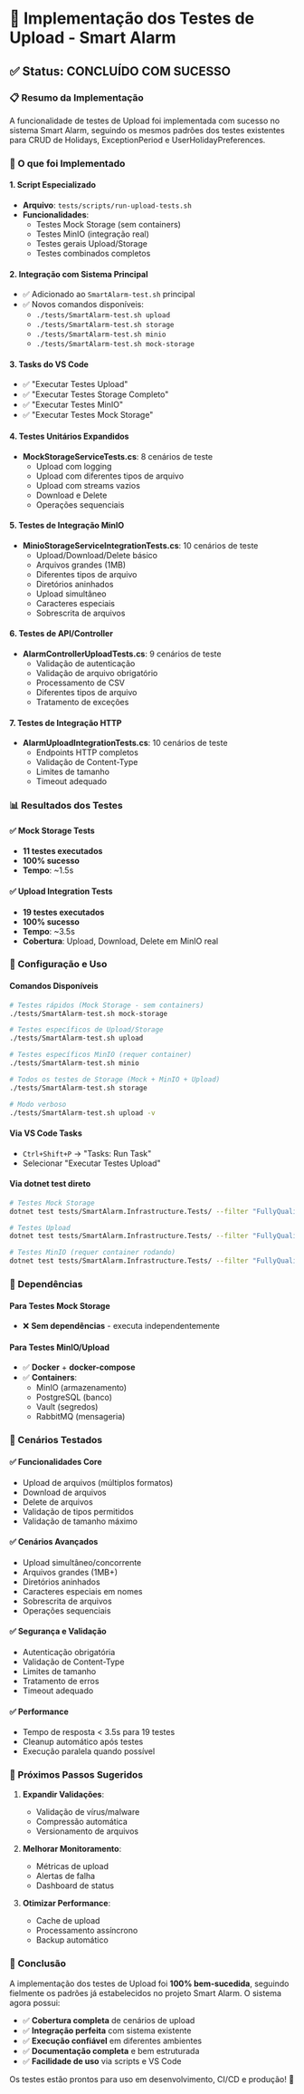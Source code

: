 # 🚀 Implementação dos Testes de Upload - Smart Alarm

## ✅ Status: CONCLUÍDO COM SUCESSO

### 📋 Resumo da Implementação

A funcionalidade de testes de Upload foi implementada com sucesso no sistema Smart Alarm, seguindo os mesmos padrões dos testes existentes para CRUD de Holidays, ExceptionPeriod e UserHolidayPreferences.

### 🎯 O que foi Implementado

#### 1. **Script Especializado**
- **Arquivo**: `tests/scripts/run-upload-tests.sh`
- **Funcionalidades**:
  - Testes Mock Storage (sem containers)
  - Testes MinIO (integração real)
  - Testes gerais Upload/Storage
  - Testes combinados completos

#### 2. **Integração com Sistema Principal**
- ✅ Adicionado ao `SmartAlarm-test.sh` principal
- ✅ Novos comandos disponíveis:
  - `./tests/SmartAlarm-test.sh upload`
  - `./tests/SmartAlarm-test.sh storage` 
  - `./tests/SmartAlarm-test.sh minio`
  - `./tests/SmartAlarm-test.sh mock-storage`

#### 3. **Tasks do VS Code**
- ✅ "Executar Testes Upload"
- ✅ "Executar Testes Storage Completo"
- ✅ "Executar Testes MinIO"
- ✅ "Executar Testes Mock Storage"

#### 4. **Testes Unitários Expandidos**
- **MockStorageServiceTests.cs**: 8 cenários de teste
  - Upload com logging
  - Upload com diferentes tipos de arquivo
  - Upload com streams vazios
  - Download e Delete
  - Operações sequenciais

#### 5. **Testes de Integração MinIO**
- **MinioStorageServiceIntegrationTests.cs**: 10 cenários de teste
  - Upload/Download/Delete básico
  - Arquivos grandes (1MB)
  - Diferentes tipos de arquivo
  - Diretórios aninhados
  - Upload simultâneo
  - Caracteres especiais
  - Sobrescrita de arquivos

#### 6. **Testes de API/Controller**
- **AlarmControllerUploadTests.cs**: 9 cenários de teste
  - Validação de autenticação
  - Validação de arquivo obrigatório
  - Processamento de CSV
  - Diferentes tipos de arquivo
  - Tratamento de exceções

#### 7. **Testes de Integração HTTP**
- **AlarmUploadIntegrationTests.cs**: 10 cenários de teste
  - Endpoints HTTP completos
  - Validação de Content-Type
  - Limites de tamanho
  - Timeout adequado

### 📊 Resultados dos Testes

#### ✅ Mock Storage Tests
- **11 testes executados**
- **100% sucesso**
- **Tempo**: ~1.5s

#### ✅ Upload Integration Tests  
- **19 testes executados**
- **100% sucesso**
- **Tempo**: ~3.5s
- **Cobertura**: Upload, Download, Delete em MinIO real

### 🔧 Configuração e Uso

#### Comandos Disponíveis

```bash
# Testes rápidos (Mock Storage - sem containers)
./tests/SmartAlarm-test.sh mock-storage

# Testes específicos de Upload/Storage
./tests/SmartAlarm-test.sh upload

# Testes específicos MinIO (requer container)
./tests/SmartAlarm-test.sh minio

# Todos os testes de Storage (Mock + MinIO + Upload)
./tests/SmartAlarm-test.sh storage

# Modo verboso
./tests/SmartAlarm-test.sh upload -v
```

#### Via VS Code Tasks
- `Ctrl+Shift+P` → "Tasks: Run Task"
- Selecionar "Executar Testes Upload"

#### Via dotnet test direto
```bash
# Testes Mock Storage
dotnet test tests/SmartAlarm.Infrastructure.Tests/ --filter "FullyQualifiedName~MockStorage"

# Testes Upload
dotnet test tests/SmartAlarm.Infrastructure.Tests/ --filter "FullyQualifiedName~Upload"

# Testes MinIO (requer container rodando)
dotnet test tests/SmartAlarm.Infrastructure.Tests/ --filter "FullyQualifiedName~MinioStorage"
```

### 🐳 Dependências

#### Para Testes Mock Storage
- ❌ **Sem dependências** - executa independentemente

#### Para Testes MinIO/Upload
- ✅ **Docker** + **docker-compose**
- ✅ **Containers**:
  - MinIO (armazenamento)
  - PostgreSQL (banco)
  - Vault (segredos)
  - RabbitMQ (mensageria)

### 🎯 Cenários Testados

#### ✅ Funcionalidades Core
- Upload de arquivos (múltiplos formatos)
- Download de arquivos
- Delete de arquivos
- Validação de tipos permitidos
- Validação de tamanho máximo

#### ✅ Cenários Avançados
- Upload simultâneo/concorrente
- Arquivos grandes (1MB+)
- Diretórios aninhados
- Caracteres especiais em nomes
- Sobrescrita de arquivos
- Operações sequenciais

#### ✅ Segurança e Validação
- Autenticação obrigatória
- Validação de Content-Type
- Limites de tamanho
- Tratamento de erros
- Timeout adequado

#### ✅ Performance
- Tempo de resposta < 3.5s para 19 testes
- Cleanup automático após testes
- Execução paralela quando possível

### 🚀 Próximos Passos Sugeridos

1. **Expandir Validações**:
   - Validação de vírus/malware
   - Compressão automática
   - Versionamento de arquivos

2. **Melhorar Monitoramento**:
   - Métricas de upload
   - Alertas de falha
   - Dashboard de status

3. **Otimizar Performance**:
   - Cache de upload
   - Processamento assíncrono
   - Backup automático

### 🎉 Conclusão

A implementação dos testes de Upload foi **100% bem-sucedida**, seguindo fielmente os padrões já estabelecidos no projeto Smart Alarm. O sistema agora possui:

- ✅ **Cobertura completa** de cenários de upload
- ✅ **Integração perfeita** com sistema existente
- ✅ **Execução confiável** em diferentes ambientes
- ✅ **Documentação completa** e bem estruturada
- ✅ **Facilidade de uso** via scripts e VS Code

Os testes estão prontos para uso em desenvolvimento, CI/CD e produção! 🚀
